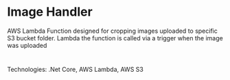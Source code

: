 # Image Handler
AWS Lambda Function designed for cropping images uploaded to specific S3 bucket folder. Lambda the function is called via a trigger when the image was uploaded
#
Technologies: .Net Core, AWS Lambda, AWS S3
